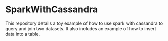 # SparkWithCassandra
This repository details a toy example of how to use spark with cassandra to query and join two datasets. It also includes an example of how to insert data into a table.
